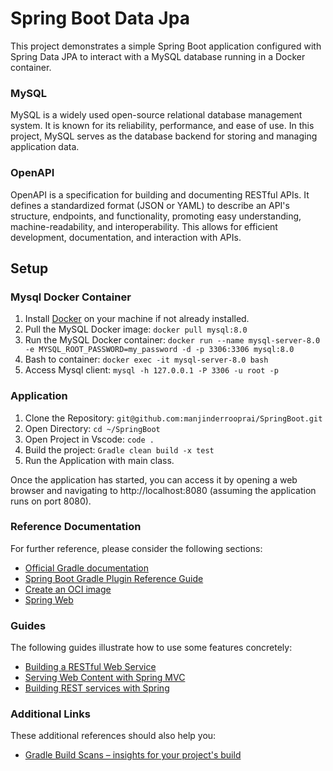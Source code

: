 # Spring Boot Data Jpa
This project demonstrates a simple Spring Boot application configured with Spring Data JPA to interact with a MySQL database running in a Docker container.

### MySQL
MySQL is a widely used open-source relational database management system. It is known for its reliability, performance, and ease of use. In this project, MySQL serves as the database backend for storing and managing application data.

### OpenAPI
OpenAPI is a specification for building and documenting RESTful APIs. It defines a standardized format (JSON or YAML) to describe an API's structure, endpoints, and functionality, promoting easy understanding, machine-readability, and interoperability. This allows for efficient development, documentation, and interaction with APIs.

## Setup
### Mysql Docker Container
1. Install [Docker](https://www.docker.com/products/docker-desktop/) on your machine if not already installed.
2. Pull the MySQL Docker image:
   `docker pull mysql:8.0`
3. Run the MySQL Docker container:
   `docker run --name mysql-server-8.0 -e MYSQL_ROOT_PASSWORD=my_password -d -p 3306:3306 mysql:8.0`
4. Bash to container:
   `docker exec -it mysql-server-8.0 bash`
5. Access Mysql client:
   `mysql -h 127.0.0.1 -P 3306 -u root -p`
### Application
1. Clone the Repository:
   `git@github.com:manjinderrooprai/SpringBoot.git`
2. Open Directory:
   `cd ~/SpringBoot`
3. Open Project in Vscode:
   `code .`
4. Build the project:
   `Gradle clean build -x test`
5. Run the Application with main class.

Once the application has started, you can access it by opening a web browser and navigating to http://localhost:8080 (assuming the application runs on port 8080).

### Reference Documentation
For further reference, please consider the following sections:

* [Official Gradle documentation](https://docs.gradle.org)
* [Spring Boot Gradle Plugin Reference Guide](https://docs.spring.io/spring-boot/docs/3.2.3/gradle-plugin/reference/html/)
* [Create an OCI image](https://docs.spring.io/spring-boot/docs/3.2.3/gradle-plugin/reference/html/#build-image)
* [Spring Web](https://docs.spring.io/spring-boot/docs/3.2.3/reference/htmlsingle/index.html#web)

### Guides
The following guides illustrate how to use some features concretely:

* [Building a RESTful Web Service](https://spring.io/guides/gs/rest-service/)
* [Serving Web Content with Spring MVC](https://spring.io/guides/gs/serving-web-content/)
* [Building REST services with Spring](https://spring.io/guides/tutorials/rest/)

### Additional Links
These additional references should also help you:

* [Gradle Build Scans – insights for your project's build](https://scans.gradle.com#gradle)


